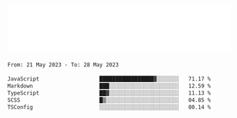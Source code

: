 [![](./hello.svg)](https://blog.yrobot.top?ref=github-yrobot)

<!--START_SECTION:waka-->

```text
From: 21 May 2023 - To: 28 May 2023

JavaScript                   █████████████████▓░░░░░░░   71.17 %
Markdown                     ███░░░░░░░░░░░░░░░░░░░░░░   12.59 %
TypeScript                   ██▓░░░░░░░░░░░░░░░░░░░░░░   11.13 %
SCSS                         █▒░░░░░░░░░░░░░░░░░░░░░░░   04.85 %
TSConfig                     ░░░░░░░░░░░░░░░░░░░░░░░░░   00.14 %
```

<!--END_SECTION:waka-->
